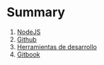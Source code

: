# Summary

1. [NodeJS](chapter1/nodejs.md)
2. [Github](chapter2/SUMMARY.md)
3. [Herramientas de desarrollo](chapter3/SUMMARY.md)
4. [Gitbook](chapter4/SUMMARY.md)



